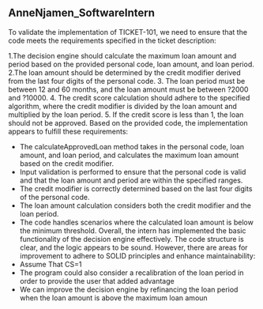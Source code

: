 ## AnneNjamen_SoftwareIntern
To validate the implementation of TICKET-101, we need to ensure that the code meets the 
requirements specified in the ticket description:

1.The decision engine should calculate the maximum loan amount and period based on the provided personal code, loan amount, and loan period.
2.The loan amount should be determined by the credit modifier derived from the last 
four digits of the personal code.
3. The loan period must be between 12 and 60 months, and the loan amount must be 
between ?2000 and ?10000.
4. The credit score calculation should adhere to the specified algorithm, where the 
credit modifier is divided by the loan amount and multiplied by the loan period.
5. If the credit score is less than 1, the loan should not be approved.
Based on the provided code, the implementation appears to fulfill these requirements:
 - The calculateApprovedLoan method takes in the personal code, loan amount, and 
loan period, and calculates the maximum loan amount based on the credit modifier.
- Input validation is performed to ensure that the personal code is valid and that the 
loan amount and period are within the specified ranges.
- The credit modifier is correctly determined based on the last four digits of the 
personal code.
- The loan amount calculation considers both the credit modifier and the loan period.
- The code handles scenarios where the calculated loan amount is below the 
minimum threshold.
Overall, the intern has implemented the basic functionality of the decision engine 
effectively. The code structure is clear, and the logic appears to be sound.
However, there are areas for improvement to adhere to SOLID principles and enhance 
maintainability:
 - Assume That CS=1
 - The program could also consider a recalibration of the loan period in order to provide 
the user that added advantage
 - We can improve the decision engine by refinancing the loan period when the loan 
amount is above the maximum loan amoun
